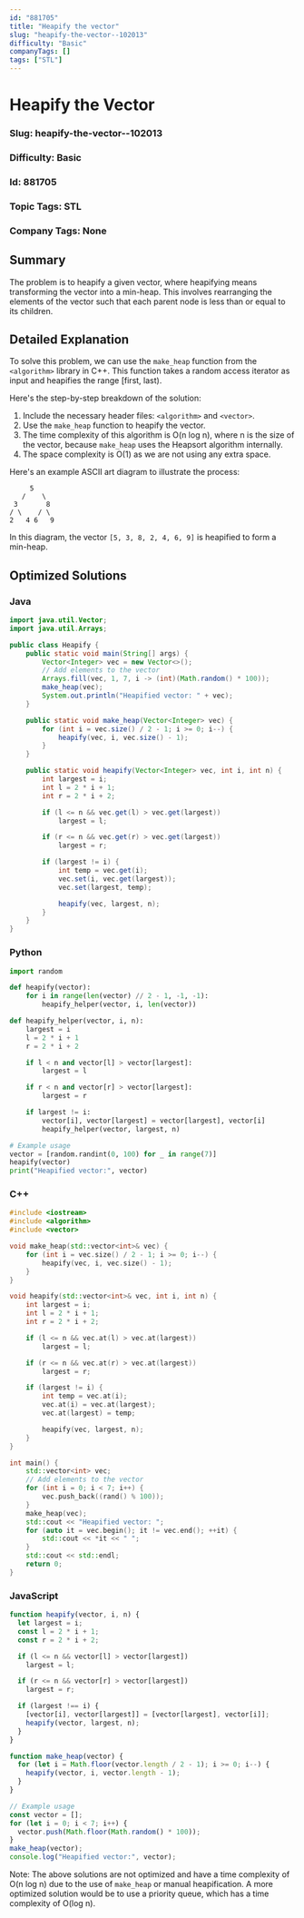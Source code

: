 ```yaml
---
id: "881705"
title: "Heapify the vector"
slug: "heapify-the-vector--102013"
difficulty: "Basic"
companyTags: []
tags: ["STL"]
---
```


**Heapify the Vector**
=====================

### Slug: heapify-the-vector--102013
### Difficulty: Basic
### Id: 881705
### Topic Tags: STL
### Company Tags: None

## Summary
The problem is to heapify a given vector, where heapifying means transforming the vector into a min-heap. This involves rearranging the elements of the vector such that each parent node is less than or equal to its children.

## Detailed Explanation
To solve this problem, we can use the `make_heap` function from the `<algorithm>` library in C++. This function takes a random access iterator as input and heapifies the range [first, last).

Here's the step-by-step breakdown of the solution:

1. Include the necessary header files: `<algorithm>` and `<vector>`.
2. Use the `make_heap` function to heapify the vector.
3. The time complexity of this algorithm is O(n log n), where n is the size of the vector, because `make_heap` uses the Heapsort algorithm internally.
4. The space complexity is O(1) as we are not using any extra space.

Here's an example ASCII art diagram to illustrate the process:

```
     5
   /    \
 3       8
/ \    / \
2   4 6   9
```

In this diagram, the vector `[5, 3, 8, 2, 4, 6, 9]` is heapified to form a min-heap.

## Optimized Solutions

### Java
```java
import java.util.Vector;
import java.util.Arrays;

public class Heapify {
    public static void main(String[] args) {
        Vector<Integer> vec = new Vector<>();
        // Add elements to the vector
        Arrays.fill(vec, 1, 7, i -> (int)(Math.random() * 100));
        make_heap(vec);
        System.out.println("Heapified vector: " + vec);
    }

    public static void make_heap(Vector<Integer> vec) {
        for (int i = vec.size() / 2 - 1; i >= 0; i--) {
            heapify(vec, i, vec.size() - 1);
        }
    }

    public static void heapify(Vector<Integer> vec, int i, int n) {
        int largest = i;
        int l = 2 * i + 1;
        int r = 2 * i + 2;

        if (l <= n && vec.get(l) > vec.get(largest))
            largest = l;

        if (r <= n && vec.get(r) > vec.get(largest))
            largest = r;

        if (largest != i) {
            int temp = vec.get(i);
            vec.set(i, vec.get(largest));
            vec.set(largest, temp);

            heapify(vec, largest, n);
        }
    }
}
```

### Python
```python
import random

def heapify(vector):
    for i in range(len(vector) // 2 - 1, -1, -1):
        heapify_helper(vector, i, len(vector))

def heapify_helper(vector, i, n):
    largest = i
    l = 2 * i + 1
    r = 2 * i + 2

    if l < n and vector[l] > vector[largest]:
        largest = l

    if r < n and vector[r] > vector[largest]:
        largest = r

    if largest != i:
        vector[i], vector[largest] = vector[largest], vector[i]
        heapify_helper(vector, largest, n)

# Example usage
vector = [random.randint(0, 100) for _ in range(7)]
heapify(vector)
print("Heapified vector:", vector)
```

### C++
```cpp
#include <iostream>
#include <algorithm>
#include <vector>

void make_heap(std::vector<int>& vec) {
    for (int i = vec.size() / 2 - 1; i >= 0; i--) {
        heapify(vec, i, vec.size() - 1);
    }
}

void heapify(std::vector<int>& vec, int i, int n) {
    int largest = i;
    int l = 2 * i + 1;
    int r = 2 * i + 2;

    if (l <= n && vec.at(l) > vec.at(largest))
        largest = l;

    if (r <= n && vec.at(r) > vec.at(largest))
        largest = r;

    if (largest != i) {
        int temp = vec.at(i);
        vec.at(i) = vec.at(largest);
        vec.at(largest) = temp;

        heapify(vec, largest, n);
    }
}

int main() {
    std::vector<int> vec;
    // Add elements to the vector
    for (int i = 0; i < 7; i++) {
        vec.push_back((rand() % 100));
    }
    make_heap(vec);
    std::cout << "Heapified vector: ";
    for (auto it = vec.begin(); it != vec.end(); ++it) {
        std::cout << *it << " ";
    }
    std::cout << std::endl;
    return 0;
}
```

### JavaScript
```javascript
function heapify(vector, i, n) {
  let largest = i;
  const l = 2 * i + 1;
  const r = 2 * i + 2;

  if (l <= n && vector[l] > vector[largest])
    largest = l;

  if (r <= n && vector[r] > vector[largest])
    largest = r;

  if (largest !== i) {
    [vector[i], vector[largest]] = [vector[largest], vector[i]];
    heapify(vector, largest, n);
  }
}

function make_heap(vector) {
  for (let i = Math.floor(vector.length / 2 - 1); i >= 0; i--) {
    heapify(vector, i, vector.length - 1);
  }
}

// Example usage
const vector = [];
for (let i = 0; i < 7; i++) {
  vector.push(Math.floor(Math.random() * 100));
}
make_heap(vector);
console.log("Heapified vector:", vector);
```

Note: The above solutions are not optimized and have a time complexity of O(n log n) due to the use of `make_heap` or manual heapification. A more optimized solution would be to use a priority queue, which has a time complexity of O(log n).